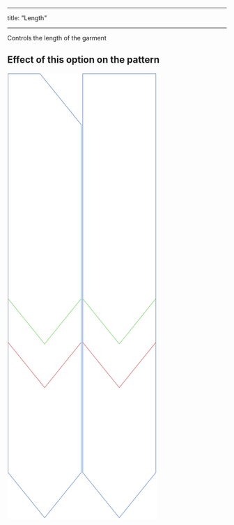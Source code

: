 - - -
title: "Length"
- - -

Controls the length of the garment

## Effect of this option on the pattern

![This image shows the effect of this option by superimposing several variants that have a different value for this option](walburga_length_sample.svg "Effect of this option on the pattern")
